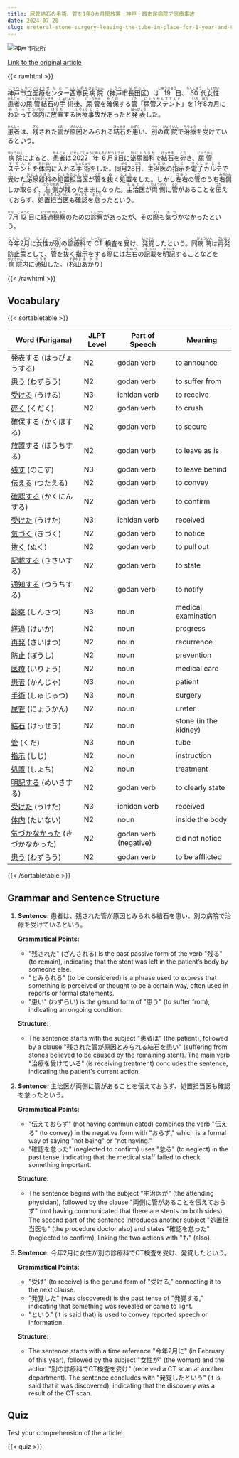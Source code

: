 ```yaml
---
title: 尿管結石の手術、管を1年8カ月間放置　神戸・西市民病院で医療事故
date: 2024-07-20
slug: ureteral-stone-surgery-leaving-the-tube-in-place-for-1-year-and-8-months-medical-accident-at-kobe-nishishi-hospital
---
```


![神戸市役所](https://www.asahicom.jp/imgopt/img/b9bc2391c4/comm_L/AS20240719002387.jpg "神戸市役所")

[Link to the original article](https://asahi.com/articles/ASS7M2JC5S7MPIHB00KM.html?iref=pc_apital_top__n)

{{< rawhtml >}}
<p><ruby>神戸市立<rt>こうべしりつ</rt></ruby><ruby>医療<rt>いりょう</rt></ruby><ruby>センター<rt>せんたー</rt></ruby><ruby>西<rt>にし</rt></ruby><ruby>市民<rt>しみん</rt></ruby><ruby>病院<rt>びょういん</rt></ruby>（<ruby>神戸<rt>こうべ</rt></ruby><ruby>市<rt>し</rt></ruby><ruby>長田区<rt>ながたく</rt></ruby>）は<ruby>19<rt>じゅうきゅう</rt></ruby>日、<ruby>60<rt>ろくじゅう</rt></ruby>代<ruby>女性<rt>じょせい</rt></ruby><ruby>患者<rt>かんじゃ</rt></ruby>の<ruby>尿管<rt>にょうかん</rt></ruby><ruby>結石<rt>けっせき</rt></ruby>の<ruby>手術<rt>しゅじゅつ</rt></ruby>後、<ruby>尿管<rt>にょうかん</rt></ruby>を<ruby>確保<rt>かくほ</rt></ruby>する<ruby>管<rt>くだ</rt></ruby>「<ruby>尿管ステント<rt>にょうかんすてんと</rt></ruby>」を<ruby>1<rt>いち</rt></ruby>年<ruby>8<rt>はち</rt></ruby>カ月に<ruby>わたって<rt>わたって</rt></ruby><ruby>体内<rt>たいない</rt></ruby>に<ruby>放置<rt>ほうち</rt></ruby>する<ruby>医療<rt>いりょう</rt></ruby><ruby>事故<rt>じこ</rt></ruby>があったと<ruby>発表<rt>はっぴょう</rt></ruby>した。</p>

<p><ruby>患者<rt>かんじゃ</rt></ruby>は、<ruby>残<rt>ざん</rt></ruby>された<ruby>管<rt>くだ</rt></ruby>が<ruby>原因<rt>げんいん</rt></ruby>とみられる<ruby>結石<rt>けっせき</rt></ruby>を<ruby>患<rt>わずら</rt></ruby>い、<ruby>別<rt>べつ</rt></ruby>の<ruby>病院<rt>びょういん</rt></ruby>で<ruby>治療<rt>ちりょう</rt></ruby>を<ruby>受<rt>う</rt></ruby>けているという。</p>

<p><ruby>病院<rt>びょういん</rt></ruby>によると、<ruby>患者<rt>かんじゃ</rt></ruby>は<ruby>2022年<rt>にせんにじゅうにねん</rt></ruby><ruby>6月<rt>ろくがつ</rt></ruby><ruby>8日<rt>ようか</rt></ruby>に<ruby>泌尿器科<rt>ひにょうきか</rt></ruby>で<ruby>結石<rt>けっせき</rt></ruby>を<ruby>砕<rt>くだ</rt></ruby>き、<ruby>尿管<rt>にょうかん</rt></ruby><ruby>ステント<rt>すてんと</rt></ruby>を<ruby>体内<rt>たいない</rt></ruby>に<ruby>入<rt>い</rt></ruby>れる<ruby>手術<rt>しゅじゅつ</rt></ruby>をした。同<ruby>月<rt>がつ</rt></ruby>28<ruby>日<rt>にち</rt></ruby>、<ruby>主治医<rt>しゅじい</rt></ruby>の<ruby>指示<rt>しじ</rt></ruby>を<ruby>電子<rt>でんし</rt></ruby><ruby>カルテ<rt>かるて</rt></ruby>で<ruby>受<rt>う</rt></ruby>けた<ruby>泌尿器科<rt>ひにょうきか</rt></ruby>の<ruby>処置<rt>しょち</rt></ruby><ruby>担当医<rt>たんとうい</rt></ruby>が<ruby>管<rt>くだ</rt></ruby>を<ruby>抜<rt>ぬ</rt></ruby>く<ruby>処置<rt>しょち</rt></ruby>をした。しかし<ruby>左右<rt>さゆう</rt></ruby>の<ruby>管<rt>くだ</rt></ruby>のうち<ruby>右側<rt>みぎがわ</rt></ruby>しか<ruby>取<rt>と</rt></ruby>らず、<ruby>左側<rt>ひだりがわ</rt></ruby>が<ruby>残<rt>のこ</rt></ruby>ったままになった。<ruby>主治医<rt>しゅじい</rt></ruby>が<ruby>両側<rt>りょうがわ</rt></ruby>に<ruby>管<rt>くだ</rt></ruby>があることを<ruby>伝<rt>つた</rt></ruby>えておらず、<ruby>処置<rt>しょち</rt></ruby><ruby>担当医<rt>たんとうい</rt></ruby>も<ruby>確認<rt>かくにん</rt></ruby>を<ruby>怠<rt>おこた</rt></ruby>ったという。</p>

<p><ruby>7<rt>なな</rt></ruby>月<ruby>12<rt>じゅうに</rt></ruby>日に<ruby>経過観察<rt>けいかかんさつ</rt></ruby>のための<ruby>診察<rt>しんさつ</rt></ruby>があったが、その<ruby>際<rt>さい</rt></ruby>も<ruby>気づ<rt>きづ</rt></ruby>かなかったという。</p>

<p><ruby>今年<rt>ことし</rt></ruby>2<ruby>月<rt>がつ</rt></ruby>に<ruby>女性<rt>じょせい</rt></ruby>が<ruby>別<rt>べつ</rt></ruby>の<ruby>診療科<rt>しんりょうか</rt></ruby>で<ruby>CT<rt>しーてぃー</rt></ruby>検査を<ruby>受<rt>う</rt></ruby>け、<ruby>発覚<rt>はっかく</rt></ruby>したという。同<ruby>病院<rt>びょういん</rt></ruby>は<ruby>再発<rt>さいはつ</rt></ruby>防止<ruby>策<rt>さく</rt></ruby>として、<ruby>管<rt>くだ</rt></ruby>を<ruby>抜<rt>ぬ</rt></ruby>く<ruby>指示<rt>しじ</rt></ruby>をする<ruby>際<rt>さい</rt></ruby>には<ruby>左右<rt>さゆう</rt></ruby>の<ruby>記載<rt>きさい</rt></ruby>を<ruby>明記<rt>めいき</rt></ruby>することなどを<ruby>病院<rt>びょういん</rt></ruby>内に<ruby>通知<rt>つうち</rt></ruby>した。（<ruby>杉山<rt>すぎやま</rt></ruby><ruby>あかり<rt>あかり</rt></ruby>）</p>
{{< /rawhtml >}}

## Vocabulary


{{< sortabletable >}}

| Word (Furigana)         | JLPT Level | Part of Speech           | Meaning                           |
|-------------------------|------------|--------------------------|-----------------------------------|
|[発表する](https://jisho.org/search/%E7%99%BA%E8%A1%A8%E3%81%99%E3%82%8B) (はっぴょうする)| N2         | godan verb               | to announce                       |
|[患う](https://jisho.org/search/%E6%82%A3%E3%81%86) (わずらう)| N2         | godan verb               | to suffer from                    |
|[受ける](https://jisho.org/search/%E5%8F%97%E3%81%91%E3%82%8B) (うける)| N3         | ichidan verb             | to receive                        |
|[碎く](https://jisho.org/search/%E7%A2%8E%E3%81%8F) (くだく)| N2         | godan verb               | to crush                          |
|[確保する](https://jisho.org/search/%E7%A2%BA%E4%BF%9D%E3%81%99%E3%82%8B) (かくほする)| N2         | godan verb               | to secure                         |
|[放置する](https://jisho.org/search/%E6%94%BE%E7%BD%AE%E3%81%99%E3%82%8B) (ほうちする)| N2         | godan verb               | to leave as is                    |
|[残す](https://jisho.org/search/%E6%AE%8B%E3%81%99) (のこす)| N3         | godan verb               | to leave behind                   |
|[伝える](https://jisho.org/search/%E4%BC%9D%E3%81%88%E3%82%8B) (つたえる)| N2         | godan verb               | to convey                         |
|[確認する](https://jisho.org/search/%E7%A2%BA%E8%AA%8D%E3%81%99%E3%82%8B) (かくにんする)| N2         | godan verb               | to confirm                        |
|[受けた](https://jisho.org/search/%E5%8F%97%E3%81%91%E3%81%9F) (うけた)| N3         | ichidan verb             | received                          |
|[気づく](https://jisho.org/search/%E6%B0%97%E3%81%A5%E3%81%8F) (きづく)| N2         | godan verb               | to notice                         |
|[抜く](https://jisho.org/search/%E6%8A%9C%E3%81%8F) (ぬく)| N2         | godan verb               | to pull out                       |
|[記載する](https://jisho.org/search/%E8%A8%98%E8%BC%89%E3%81%99%E3%82%8B) (きさいする)| N2         | godan verb               | to state                          |
|[通知する](https://jisho.org/search/%E9%80%9A%E7%9F%A5%E3%81%99%E3%82%8B) (つうちする)| N2         | godan verb               | to notify                         |
|[診察](https://jisho.org/search/%E8%A8%BA%E5%AF%9F) (しんさつ)| N3         | noun                     | medical examination               |
|[経過](https://jisho.org/search/%E7%B5%8C%E9%81%8E) (けいか)| N2         | noun                     | progress                          |
|[再発](https://jisho.org/search/%E5%86%8D%E7%99%BA) (さいはつ)| N2         | noun                     | recurrence                        |
|[防止](https://jisho.org/search/%E9%98%B2%E6%AD%A2) (ぼうし)| N2         | noun                     | prevention                        |
|[医療](https://jisho.org/search/%E5%8C%BB%E7%99%82) (いりょう)| N2         | noun                     | medical care                      |
|[患者](https://jisho.org/search/%E6%82%A3%E8%80%85) (かんじゃ)| N3         | noun                     | patient                           |
|[手術](https://jisho.org/search/%E6%89%8B%E8%A1%93) (しゅじゅつ)| N3         | noun                     | surgery                           |
|[尿管](https://jisho.org/search/%E5%B0%BF%E7%AE%A1) (にょうかん)| N2         | noun                     | ureter                            |
|[結石](https://jisho.org/search/%E7%B5%90%E7%9F%B3) (けっせき)| N2         | noun                     | stone (in the kidney)            |
|[管](https://jisho.org/search/%E7%AE%A1) (くだ)| N3         | noun                     | tube                              |
|[指示](https://jisho.org/search/%E6%8C%87%E7%A4%BA) (しじ)| N2         | noun                     | instruction                       |
|[処置](https://jisho.org/search/%E5%87%A6%E7%BD%AE) (しょち)| N2         | noun                     | treatment                         |
|[明記する](https://jisho.org/search/%E6%98%8E%E8%A8%98%E3%81%99%E3%82%8B) (めいきする)| N2         | godan verb               | to clearly state                  |
|[受けた](https://jisho.org/search/%E5%8F%97%E3%81%91%E3%81%9F) (うけた)| N3         | ichidan verb             | received                          |
|[体内](https://jisho.org/search/%E4%BD%93%E5%86%85) (たいない)| N2         | noun                     | inside the body                   |
|[気づかなかった](https://jisho.org/search/%E6%B0%97%E3%81%A5%E3%81%8B%E3%81%AA%E3%81%8B%E3%81%A3%E3%81%9F) (きづかなかった)| N2 | godan verb (negative) | did not notice                   |
|[患う](https://jisho.org/search/%E6%82%A3%E3%81%86) (わずらう)| N2         | godan verb               | to be afflicted                   |

{{< /sortabletable >}}


## Grammar and Sentence Structure

1. **Sentence:** 患者は、残された管が原因とみられる結石を患い、別の病院で治療を受けているという。

   **Grammatical Points:**
   - "残された" (ざんされる) is the past passive form of the verb "残る" (to remain), indicating that the stent was left in the patient’s body by someone else.
   - "とみられる" (to be considered) is a phrase used to express that something is perceived or thought to be a certain way, often used in reports or formal statements.
   - "患い" (わずらい) is the gerund form of "患う" (to suffer from), indicating an ongoing condition.

   **Structure:**
   - The sentence starts with the subject "患者は" (the patient), followed by a clause "残された管が原因とみられる結石を患い" (suffering from stones believed to be caused by the remaining stent). The main verb "治療を受けている" (is receiving treatment) concludes the sentence, indicating the patient's current action.

2. **Sentence:** 主治医が両側に管があることを伝えておらず、処置担当医も確認を怠ったという。

   **Grammatical Points:**
   - "伝えておらず" (not having communicated) combines the verb "伝える" (to convey) in the negative form with "おらず," which is a formal way of saying "not being" or "not having."
   - "確認を怠った" (neglected to confirm) uses "怠る" (to neglect) in the past tense, indicating that the medical staff failed to check something important.

   **Structure:**
   - The sentence begins with the subject "主治医が" (the attending physician), followed by the clause "両側に管があることを伝えておらず" (not having communicated that there are stents on both sides). The second part of the sentence introduces another subject "処置担当医も" (the procedure doctor also) and states "確認を怠った" (neglected to confirm), linking the two actions with "も" (also).

3. **Sentence:** 今年2月に女性が別の診療科でCT検査を受け、発覚したという。

   **Grammatical Points:**
   - "受け" (to receive) is the gerund form of "受ける," connecting it to the next clause.
   - "発覚した" (was discovered) is the past tense of "発覚する," indicating that something was revealed or came to light.
   - "という" (it is said that) is used to convey reported speech or information.

   **Structure:**
   - The sentence starts with a time reference "今年2月に" (in February of this year), followed by the subject "女性が" (the woman) and the action "別の診療科でCT検査を受け" (received a CT scan at another department). The sentence concludes with "発覚したという" (it is said that it was discovered), indicating that the discovery was a result of the CT scan.

## Quiz

Test your comprehension of the article!

{{< quiz >}}
